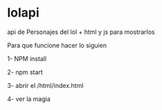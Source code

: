 # lolapi
api de Personajes del lol + html y js para mostrarlos



Para que funcione hacer lo siguien

1- NPM install

2- npm start

3- abrir el /html/index.html 

4- ver la magia